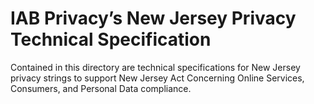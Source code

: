 # IAB Privacy’s New Jersey Privacy Technical Specification


 
Contained in this directory are technical specifications for New Jersey privacy strings to support New Jersey Act Concerning Online Services, Consumers, and Personal Data compliance.
